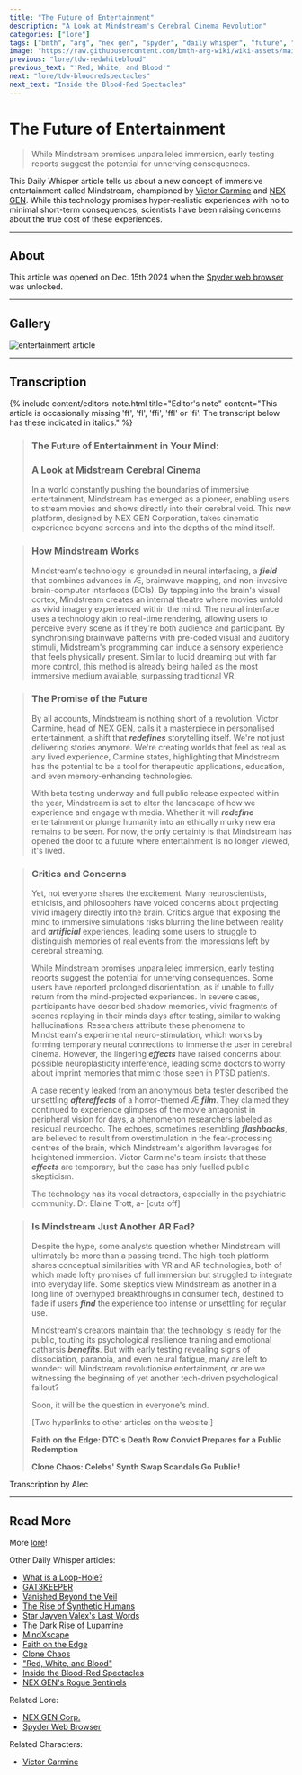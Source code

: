 ```yaml
---
title: "The Future of Entertainment"
description: "A Look at Mindstream's Cerebral Cinema Revolution"
categories: ["lore"]
tags: ["bmth", "arg", "nex gen", "spyder", "daily whisper", "future", "entertainment"]
image: "https://raw.githubusercontent.com/bmth-arg-wiki/wiki-assets/main/lore/webbrowser/dailywhisper/entertainment-300x300.png"
previous: "lore/tdw-redwhiteblood"
previous_text: "'Red, White, and Blood'"
next: "lore/tdw-bloodredspectacles"
next_text: "Inside the Blood-Red Spectacles"
---
```

# The Future of Entertainment

> While Mindstream promises unparalleled immersion, early testing reports suggest the potential for unnerving consequences.

This Daily Whisper article tells us about a new concept of immersive entertainment called Mindstream, 
championed by [Victor Carmine](../characters/victor-carmine) and [NEX GEN](nex-gen-corporation).
While this technology promises hyper-realistic experiences with no to minimal short-term consequences, 
scientists have been raising concerns about the true cost of these experiences. 

***

## About

This article was opened on Dec. 15th 2024 when the [Spyder web browser](webbrowser) was unlocked.

***

## Gallery

![entertainment article](https://raw.githubusercontent.com/bmth-arg-wiki/wiki-assets/main/lore/webbrowser/dailywhisper/entertainment.png)

***

## Transcription

{% include content/editors-note.html
title="Editor's note"
content="This article is occasionally missing 'ff', 'fl', 'ffi', 'ffl' or 'fi'. The transcript below has these indicated in italics."
%}

> ### The Future of Entertainment in Your Mind:
> 
> ### A Look at Midstream Cerebral Cinema
>
> In a world constantly pushing the boundaries of immersive entertainment, Mindstream has emerged as a pioneer, 
> enabling users to stream movies and shows directly into their cerebral void. This new platform, designed by NEX GEN Corporation, 
> takes cinematic experience beyond screens and into the depths of the mind itself.

> ### How Mindstream Works
>
> Mindstream's technology is grounded in neural interfacing, a **_field_** that combines advances in Æ, brainwave mapping, 
> and non-invasive brain-computer interfaces (BCls). By tapping into the brain's visual cortex, 
> Mindstream creates an internal theatre where movies unfold as vivid imagery experienced within the mind. 
> The neural interface uses a technology akin to real-time rendering, 
> allowing users to perceive every scene as if they're both audience and participant. 
> By synchronising brainwave patterns with pre-coded visual and auditory stimuli, 
> Midstream's programming can induce a sensory experience that feels physically present. 
> Similar to lucid dreaming but with far more control, this method is already being hailed as the most immersive medium available, 
> surpassing traditional VR.

> ### The Promise of the Future
>
> By all accounts, Mindstream is nothing short of a revolution. Victor Carmine, head of NEX GEN, 
> calls it a masterpiece in personalised entertainment, a shift that **_redefines_** storytelling itself. 
> We're not just delivering stories anymore. We're creating worlds that feel as real as any lived experience, Carmine states, 
> highlighting that Mindstream has the potential to be a tool for therapeutic applications, education, 
> and even memory-enhancing technologies.
> 
> With beta testing underway and full public release expected within the year, 
> Mindstream is set to alter the landscape of how we experience and engage with media. 
> Whether it will **_redefine_** entertainment or plunge humanity into an ethically murky new era remains to be seen. 
> For now, the only certainty is that Mindstream has opened the door to a future where entertainment is no longer viewed, 
> it's lived.

> ### Critics and Concerns
>
> Yet, not everyone shares the excitement. Many neuroscientists, ethicists, 
> and philosophers have voiced concerns about projecting vivid imagery directly into the brain. 
> Critics argue that exposing the mind to immersive simulations risks blurring the line between reality and **_artificial_** experiences, 
> leading some users to struggle to distinguish memories of real events from the impressions left by cerebral streaming.
> 
> While Mindstream promises unparalleled immersion, early testing reports suggest the potential for unnerving consequences. 
> Some users have reported prolonged disorientation, as if unable to fully return from the mind-projected experiences. 
> In severe cases, participants have described shadow memories, 
> vivid fragments of scenes replaying in their minds days after testing, similar to waking hallucinations. 
> Researchers attribute these phenomena to Mindstream's experimental neuro-stimulation, 
> which works by forming temporary neural connections to immerse the user in cerebral cinema. 
> However, the lingering **_effects_** have raised concerns about possible neuroplasticity interference, 
> leading some doctors to worry about imprint memories that mimic those seen in PTSD patients.
>
> A case recently leaked from an anonymous beta tester described the unsettling **_aftereffects_** of a horror-themed Æ **_film_**. 
> They claimed they continued to experience glimpses of the movie antagonist in peripheral vision for days, 
> a phenomenon researchers labeled as residual neuroecho. The echoes, sometimes resembling **_flashbacks_**, 
> are believed to result from overstimulation in the fear-processing centres of the brain, 
> which Mindstream's algorithm leverages for heightened immersion. 
> Victor Carmine's team insists that these **_effects_** are temporary, but the case has only fuelled public skepticism.
>
> The technology has its vocal detractors, especially in the psychiatric community. Dr. Elaine Trott, a- [cuts off]

> ### Is Mindstream Just Another AR Fad?
> 
> Despite the hype, some analysts question whether Mindstream will ultimately be more than a passing trend. 
> The high-tech platform shares conceptual similarities with VR and AR technologies, 
> both of which made lofty promises of full immersion but struggled to integrate into everyday life. 
> Some skeptics view Mindstream as another in a long line of overhyped breakthroughs in consumer tech, 
> destined to fade if users **_find_** the experience too intense or unsettling for regular use.
> 
> Mindstream's creators maintain that the technology is ready for the public, 
> touting its psychological resilience training and emotional catharsis **_benefits_**. 
> But with early testing revealing signs of dissociation, paranoia, and even neural fatigue, many are left to wonder: 
> will Mindstream revolutionise entertainment, or are we witnessing the beginning of yet another tech-driven psychological fallout?
>
> Soon, it will be the question in everyone's mind.
> 
> [Two hyperlinks to other articles on the website:]
>
> __Faith on the Edge: DTC's Death Row Convict Prepares for a Public Redemption__
> 
> __Clone Chaos: Celebs' Synth Swap Scandals Go Public!__

Transcription by Alec

***

## Read More

More [lore](lore)!

Other Daily Whisper articles:

- [What is a Loop-Hole?](tdw-loophole)
- [GAT3KEEPER](tdw-gatekeeper)
- [Vanished Beyond the Veil](tdw-vanished)
- [The Rise of Synthetic Humans](tdw-riseofsynth)
- [Star Jayven Valex's Last Words](tdw-valexlastwords)
- [The Dark Rise of Lupamine](tdw-riseoflupamine)
- [MindXscape](tdw-mindxscape)
- [Faith on the Edge](tdw-faithedge)
- [Clone Chaos](tdw-clonechaos)
- ["Red, White, and Blood"](tdw-redwhiteblood)
- [Inside the Blood-Red Spectacles](tdw-bloodredspectacles)
- [NEX GEN's Rogue Sentinels](tdw-roguesentinels)

Related Lore:

- [NEX GEN Corp.](nex-gen-corporation)
- [Spyder Web Browser](webbrowser)

Related Characters:

- [Victor Carmine](../characters/victor-carmine)